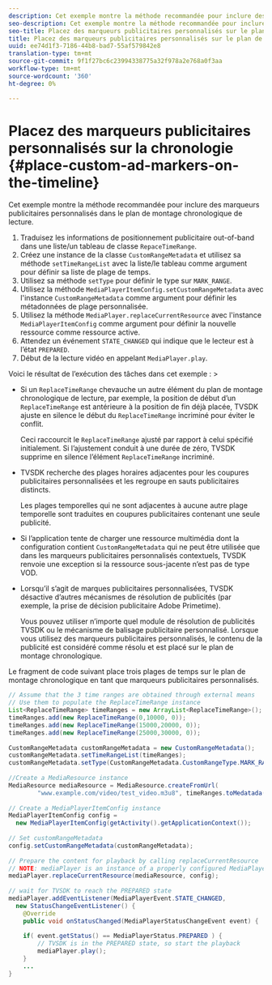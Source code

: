 ```yaml
---
description: Cet exemple montre la méthode recommandée pour inclure des marqueurs publicitaires personnalisés dans le plan de montage chronologique de lecture.
seo-description: Cet exemple montre la méthode recommandée pour inclure des marqueurs publicitaires personnalisés dans le plan de montage chronologique de lecture.
seo-title: Placez des marqueurs publicitaires personnalisés sur le plan de montage chronologique.
title: Placez des marqueurs publicitaires personnalisés sur le plan de montage chronologique.
uuid: ee74d1f3-7186-44b8-bad7-55af579842e8
translation-type: tm+mt
source-git-commit: 9f1f27bc6c23994338775a32f978a2e768a0f3aa
workflow-type: tm+mt
source-wordcount: '360'
ht-degree: 0%

---
```



# Placez des marqueurs publicitaires personnalisés sur la chronologie {#place-custom-ad-markers-on-the-timeline}

Cet exemple montre la méthode recommandée pour inclure des marqueurs publicitaires personnalisés dans le plan de montage chronologique de lecture.

1. Traduisez les informations de positionnement publicitaire out-of-band dans une liste/un tableau de classe `RepaceTimeRange`.
1. Créez une instance de la classe `CustomRangeMetadata` et utilisez sa méthode `setTimeRangeList` avec la liste/le tableau comme argument pour définir sa liste de plage de temps.
1. Utilisez sa méthode `setType` pour définir le type sur `MARK_RANGE`.
1. Utilisez la méthode `MediaPlayerItemConfig.setCustomRangeMetadata` avec l&#39;instance `CustomRangeMetadata` comme argument pour définir les métadonnées de plage personnalisée.
1. Utilisez la méthode `MediaPlayer.replaceCurrentResource` avec l&#39;instance `MediaPlayerItemConfig` comme argument pour définir la nouvelle ressource comme ressource active.
1. Attendez un événement `STATE_CHANGED` qui indique que le lecteur est à l’état `PREPARED`.
1. Début de la lecture vidéo en appelant `MediaPlayer.play`.

Voici le résultat de l’exécution des tâches dans cet exemple : >
* Si un `ReplaceTimeRange` chevauche un autre élément du plan de montage chronologique de lecture, par exemple, la position de début d’un `ReplaceTimeRange` est antérieure à la position de fin déjà placée, TVSDK ajuste en silence le début du `ReplaceTimeRange` incriminé pour éviter le conflit.

   Ceci raccourcit le `ReplaceTimeRange` ajusté par rapport à celui spécifié initialement. Si l’ajustement conduit à une durée de zéro, TVSDK supprime en silence l’élément `ReplaceTimeRange` incriminé.

* TVSDK recherche des plages horaires adjacentes pour les coupures publicitaires personnalisées et les regroupe en sauts publicitaires distincts.

   Les plages temporelles qui ne sont adjacentes à aucune autre plage temporelle sont traduites en coupures publicitaires contenant une seule publicité.
* Si l’application tente de charger une ressource multimédia dont la configuration contient `CustomRangeMetadata` qui ne peut être utilisée que dans les marqueurs publicitaires personnalisés contextuels, TVSDK renvoie une exception si la ressource sous-jacente n’est pas de type VOD.
* Lorsqu’il s’agit de marques publicitaires personnalisées, TVSDK désactive d’autres mécanismes de résolution de publicités (par exemple, la prise de décision publicitaire Adobe Primetime).

   Vous pouvez utiliser n’importe quel module de résolution de publicités TVSDK ou le mécanisme de balisage publicitaire personnalisé. Lorsque vous utilisez des marqueurs publicitaires personnalisés, le contenu de la publicité est considéré comme résolu et est placé sur le plan de montage chronologique.

Le fragment de code suivant place trois plages de temps sur le plan de montage chronologique en tant que marqueurs publicitaires personnalisés.

```java
// Assume that the 3 time ranges are obtained through external means 
// Use them to populate the ReplaceTimeRange instance 
List<ReplaceTimeRange> timeRanges = new ArrayList<ReplaceTimeRange>(); 
timeRanges.add(new ReplaceTimeRange(0,10000, 0)); 
timeRanges.add(new ReplaceTimeRange(15000,20000, 0)); 
timeRanges.add(new ReplaceTimeRange(25000,30000, 0)); 
 
CustomRangeMetadata customRangeMetadata = new CustomRangeMetadata(); 
customRangeMetadata.setTimeRangeList(timeRanges); 
customRangeMetadata.setType(CustomRangeMetadata.CustomRangeType.MARK_RANGE); 
 
//Create a MediaResource instance 
MediaResource mediaResource = MediaResource.createFromUrl( 
        "www.example.com/video/test_video.m3u8", timeRanges.toMedatada(null)); 
 
// Create a MediaPlayerItemConfig instance 
MediaPlayerItemConfig config =  
  new MediaPlayerItemConfig(getActivity().getApplicationContext()); 
 
// Set customRangeMetadata 
config.setCustomRangeMetadata(customRangeMetadata); 
 
// Prepare the content for playback by calling replaceCurrentResource 
// NOTE: mediaPlayer is an instance of a properly configured MediaPlayer  
mediaPlayer.replaceCurrentResource(mediaResource, config); 
 
// wait for TVSDK to reach the PREPARED state 
mediaPlayer.addEventListener(MediaPlayerEvent.STATE_CHANGED,  
  new StatusChangeEventListener() { 
    @Override 
    public void onStatusChanged(MediaPlayerStatusChangeEvent event) { 
 
    if( event.getStatus() == MediaPlayerStatus.PREPARED ) { 
        // TVSDK is in the PREPARED state, so start the playback  
        mediaPlayer.play(); 
    } 
    ... 
}
```
